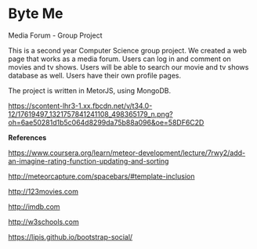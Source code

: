 # Byte Me
Media Forum - Group Project


This is a second year Computer Science group project. We created a web page that works as a media forum. Users can log in and comment on movies and tv shows.
Users will be able to search our movie and tv shows database as well. Users have their own profile pages.

The project is written in MetorJS, using MongoDB.

https://scontent-lhr3-1.xx.fbcdn.net/v/t34.0-12/17619497_1321757841241108_498365179_n.png?oh=6ae50281d1b5c064d8299da75b88a096&oe=58DF6C2D


**References**

https://www.coursera.org/learn/meteor-development/lecture/7rwy2/add-an-imagine-rating-function-updating-and-sorting

http://meteorcapture.com/spacebars/#template-inclusion

http://123movies.com

http://imdb.com

http://w3schools.com

https://lipis.github.io/bootstrap-social/
